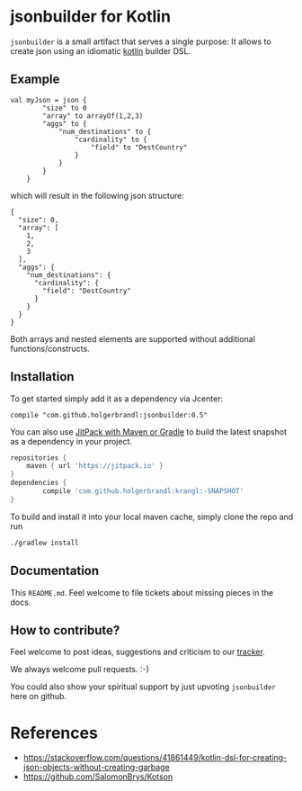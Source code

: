 # jsonbuilder for Kotlin

`jsonbuilder` is a small artifact that serves a single purpose: It allows to create json using an idiomatic [kotlin](https://kotlinlang.org/) builder DSL.

## Example

```
val myJson = json {
        "size" to 0
        "array" to arrayOf(1,2,3)
        "aggs" to {
            "num_destinations" to {
                "cardinality" to {
                    "field" to "DestCountry"
                }
            }
        }
    }
```

which will result in the following json structure:
```
{
  "size": 0,
  "array": [
    1,
    2,
    3
  ],
  "aggs": {
    "num_destinations": {
      "cardinality": {
        "field": "DestCountry"
      }
    }
  }
}
```

Both arrays and nested elements are supported without additional functions/constructs.

Installation
------------

To get started simply add it as a dependency via Jcenter:
```
compile "com.github.holgerbrandl:jsonbuilder:0.5"
```

You can also use [JitPack with Maven or Gradle](https://jitpack.io/#holgerbrandl/jsonbuilder) to build the latest snapshot as a dependency in your project.

```groovy
repositories {
    maven { url 'https://jitpack.io' }
}
dependencies {
        compile 'com.github.holgerbrandl:krangl:-SNAPSHOT'
}
```

To build and install it into your local maven cache, simply clone the repo and run
```bash
./gradlew install
```

Documentation
-------------

This `README.md`. Feel welcome to file tickets about missing pieces in the docs.


How to contribute?
------------------

Feel welcome to post ideas, suggestions and criticism to our [tracker](https://github.com/holgerbrandl/jsonbuilder/issues).

We always welcome pull requests. :-)

You could also show your spiritual support by just upvoting `jsonbuilder` here on github.



# References

* https://stackoverflow.com/questions/41861449/kotlin-dsl-for-creating-json-objects-without-creating-garbage
* https://github.com/SalomonBrys/Kotson
